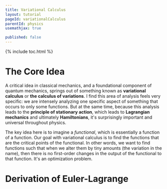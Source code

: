 ```yaml
---
title: Variational Calculus
layout: tutorial
pageId: variationalCalculus
parentId: physics
usemathjax: true

published: false
---
```


{% include toc.html %}

# The Core Idea

A critical idea in classical mechanics, and a foundational component of quantum mechanics, springs out of something known as **variational calculus** or **the calculus of variations**. I find this area of analysis feels very specific: we are intensely analyzing one specific aspect of something that occurs to only some functions. But at the same time, because this analysis leads to the **principle of stationary action**, which leads to **Lagrangian mechanics** and ultimately **Hamiltonians**, it's surprisingly important and universal throughout physics.

The key idea here is to imagine a *functional*, which is essentially a function of a function. Our goal with variational calculus is to find the functions that are the critical points of the functional. In other words, we want to find functions such that when we alter them by tiny amounts (the variation in the name), then there is no first-order changes in the output of the functional to that function. It's an optimization problem.

# Derivation of Euler-Lagrange
